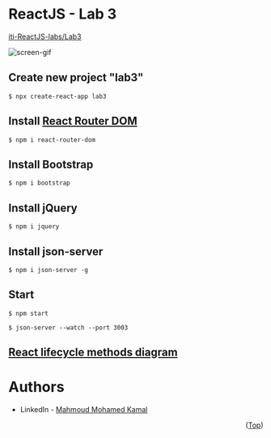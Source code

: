 # ReactJS - Lab 3
[iti-ReactJS-labs/Lab3](https://github.com/MahmoudFierro98/iti-ReactJS-labs/tree/main/Lab3)

![screen-gif](./Lab3.gif)

## Create new project "lab3"
```
$ npx create-react-app lab3
```

## Install [React Router DOM](https://www.npmjs.com/package/react-router-dom)
```
$ npm i react-router-dom
```

## Install Bootstrap
```
$ npm i bootstrap
```

## Install jQuery
```
$ npm i jquery
```

## Install json-server
```
$ npm i json-server -g
```

## Start 
```
$ npm start
```
```
$ json-server --watch --port 3003
```

## [React lifecycle methods diagram](https://projects.wojtekmaj.pl/react-lifecycle-methods-diagram/)

# Authors
* LinkedIn - [Mahmoud Mohamed Kamal](https://www.linkedin.com/in/mahmoudfierro98)

<p align="right">(<a href="#top">Top</a>)</p>

